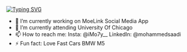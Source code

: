 [![Typing SVG](https://readme-typing-svg.demolab.com/?lines=Hi+there+My+Name+Is+Mohammed+Saadi;Full-Stack+Software+Developer👨🏻‍💻)](github.com/iMo7y)

- 🔭 I’m currently working on MoeLink Social Media App
- 🌱 I’m currently attending University Of Chicago
- 📫 How to reach me: Insta: @iMo7y__ LinkedIn: @mohammedsaadi
- ⚡ Fun fact: Love Fast Cars BMW M5
